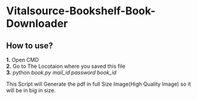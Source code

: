 # Vitalsource-Bookshelf-Book-Downloader

## How to use?

**1.** Open CMD\
**2.** Go to The Locotaion where you saved this  file\
**3.** python *book.py mail_id password book_id*


This Script will Generate the pdf in full Size Image(High Quality Image) so it will be in big in size.
